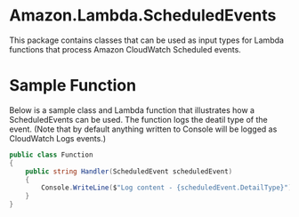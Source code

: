 # Amazon.Lambda.ScheduledEvents

This package contains classes that can be used as input types for Lambda functions that process Amazon CloudWatch Scheduled events. 

# Sample Function

Below is a sample class and Lambda function that illustrates how a ScheduledEvents can be used. The function logs the deatil type of the event. (Note that by default anything written to Console will be logged as CloudWatch Logs events.)

```csharp
public class Function
{
    public string Handler(ScheduledEvent scheduledEvent)
    {
        Console.WriteLine($"Log content - {scheduledEvent.DetailType}");
    }
}
```